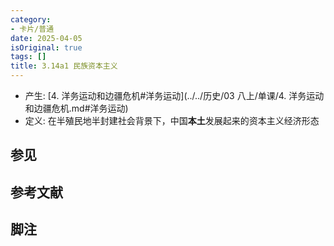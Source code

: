 ```yaml
---
category:
- 卡片/普通
date: 2025-04-05
isOriginal: true
tags: []
title: 3.14a1 民族资本主义
---
```


- 产生: [4. 洋务运动和边疆危机#洋务运动](../../历史/03 八上/单课/4. 洋务运动和边疆危机.md#洋务运动)
- 定义: 在半殖民地半封建社会背景下，中国**本土**发展起来的资本主义经济形态
## 参见
## 参考文献
## 脚注

